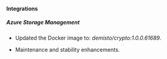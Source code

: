 
#### Integrations

##### Azure Storage Management
- Updated the Docker image to: *demisto/crypto:1.0.0.61689*.

- Maintenance and stability enhancements.

